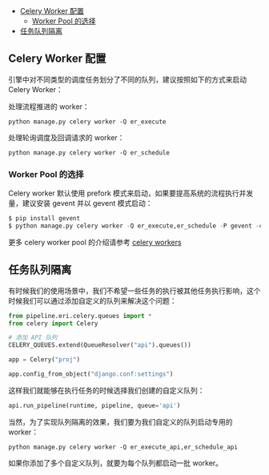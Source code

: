 <!-- TOC -->

- [Celery Worker 配置](#celery-worker-配置)
  - [Worker Pool 的选择](#worker-pool-的选择)
- [任务队列隔离](#任务队列隔离)

<!-- /TOC -->

## Celery Worker 配置

引擎中对不同类型的调度任务划分了不同的队列，建议按照如下的方式来启动 Celery Worker：

处理流程推进的 worker：

```shell
python manage.py celery worker -Q er_execute
```

处理轮询调度及回调请求的 worker：

```shell
python manage.py celery worker -Q er_schedule
```

### Worker Pool 的选择

Celery worker 默认使用 prefork 模式来启动，如果要提高系统的流程执行并发量，建议安装 gevent 并以 gevent 模式启动：

```python
$ pip install gevent
$ python manage.py celery worker -Q er_execute,er_schedule -P gevent -c 500
```

更多 celery worker pool 的介绍请参考 [celery workers](https://docs.celeryproject.org/en/stable/userguide/workers.html#concurrency)

## 任务队列隔离

有时候我们的使用场景中，我们不希望一些任务的执行被其他任务执行影响，这个时候我们可以通过添加自定义的队列来解决这个问题：

```python
from pipeline.eri.celery.queues import *
from celery import Celery

# 添加 API 队列
CELERY_QUEUES.extend(QueueResolver("api").queues())

app = Celery("proj")

app.config_from_object("django.conf:settings")
```

这样我们就能够在执行任务的时候选择我们创建的自定义队列：

```python
api.run_pipeline(runtime, pipeline, queue='api')
```

当然，为了实现队列隔离的效果，我们要为我们自定义的队列启动专用的 worker：

```shell
python manage.py celery worker -Q er_execute_api,er_schedule_api
```

如果你添加了多个自定义队列，就要为每个队列都启动一批 worker。
